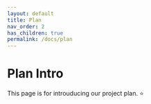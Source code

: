 ```yaml
---
layout: default
title: Plan
nav_order: 2
has_children: true
permalink: /docs/plan
---
```


# Plan Intro

This page is for introuducing our project plan. :star: